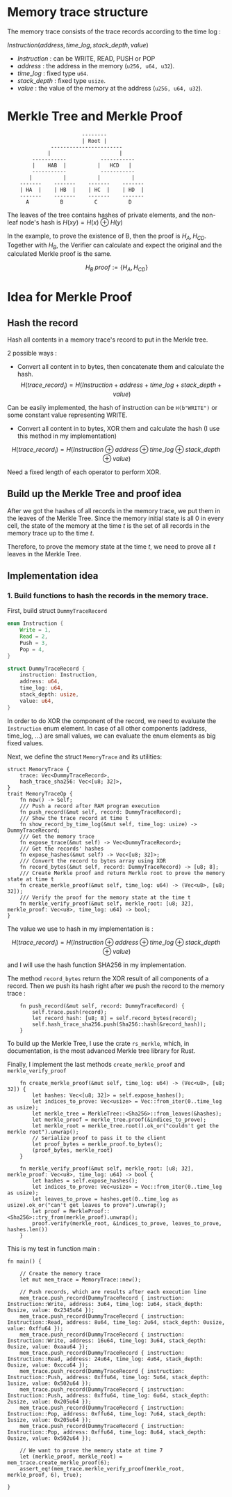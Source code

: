 # Memory trace structure

The memory trace consists of the trace records according to the time log :

$Instruction (address, time\_log, stack\_depth, value)$

+ $Instruction$ : can be WRITE, READ, PUSH or POP
+ $address$ : the address in the memory (`u256, u64, u32`).
+ $time\_log$ : fixed type `u64`.
+ $stack\_depth$ : fixed type `usize`.
+ $value$ : the value of the memory at the address (`u256, u64, u32`).

# Merkle Tree and Merkle Proof

```text=
                        --------
                        | Root |
              ----------------------- 
             |                      |
        -----------           ----------- 
        |    HAB  |          |   HCD   |
        -----------           -----------
       |          |          |          |
    -------    -------    -------    -------
    | HA  |    | HB  |    | HC  |    | HD  |
    -------    -------    -------    -------
      A          B          C          D
```

The leaves of the tree contains hashes of private elements, and the non-leaf node's hash is $H(xy) = H(x) \oplus H(y)$

In the example, to prove the existence of B, then the proof is $H_A, H_{CD}$. Together with $H_B$, the Verifier can calculate and expect the original and the calculated Merkle proof is the same.

$$H_B\;proof:=\{H_A, H_{CD}\}$$

# Idea for Merkle Proof

## Hash the record

Hash all contents in a memory trace's record to put in the Merkle tree.

2 possible ways :

+ Convert all content in to bytes, then concatenate them and calculate the hash.
$$H(trace\_record_{i}) = H(Instruction + address + time\_log + stack\_depth + value)$$

Can be easily implemented, the hash of instruction can be `H(b"WRITE")` or some constant value representing WRITE.

+ Convert all content in to bytes, XOR them and calculate the hash (I use this method in my implementation)

$$H(trace\_record_{i}) = H(Instruction \oplus address \oplus time\_log \oplus stack\_depth \oplus value)$$

Need a fixed length of each operator to perform XOR.

## Build up the Merkle Tree and proof idea

After we got the hashes of all records in the memory trace, we put them in the leaves of the Merkle Tree. Since the memory initial state is all $0$ in every cell, the state of the memory at the time $t$ is the set of all records in the memory trace up to the time $t$.

Therefore, to prove the memory state at the time $t$, we need to prove all $t$ leaves in the Merkle Tree.

## Implementation idea

### 1. Build functions to hash the records in the memory trace.

First, build struct `DummyTraceRecord`

```Rust
enum Instruction {
    Write = 1,
    Read = 2,
    Push = 3,
    Pop = 4,
}

struct DummyTraceRecord {
    instruction: Instruction,
    address: u64,
    time_log: u64,
    stack_depth: usize,
    value: u64,
}
```

In order to do XOR the component of the record, we need to evaluate the `Instruction` enum element. In case of all other components (address, time_log, ...) are small values, we can evaluate the enum elements as big fixed values.

Next, we define the struct `MemoryTrace` and its utilities:

```Rust=
struct MemoryTrace {
    trace: Vec<DummyTraceRecord>,
    hash_trace_sha256: Vec<[u8; 32]>,
}
trait MemoryTraceOp {
    fn new() -> Self;
    /// Push a record after RAM program execution
    fn push_record(&mut self, record: DummyTraceRecord);
    /// Show the trace record at time t
    fn show_record_by_time_log(&mut self, time_log: usize) -> DummyTraceRecord;
    /// Get the memory trace
    fn expose_trace(&mut self) -> Vec<DummyTraceRecord>;
    /// Get the records' hashes
    fn expose_hashes(&mut self) -> Vec<[u8; 32]>;
    /// Convert the record to bytes array using XOR
    fn record_bytes(&mut self, record: DummyTraceRecord) -> [u8; 8];
    /// Create Merkle proof and return Merkle root to prove the memory state at time t
    fn create_merkle_proof(&mut self, time_log: u64) -> (Vec<u8>, [u8; 32]);
    /// Verify the proof for the memory state at the time t
    fn merkle_verify_proof(&mut self, merkle_root: [u8; 32], merkle_proof: Vec<u8>, time_log: u64) -> bool;
}
```

The value we use to hash in my implementation is : 

$$H(trace\_record_{i}) = H(Instruction \oplus address \oplus time\_log \oplus stack\_depth \oplus value)$$

and I will use the hash function SHA256 in my implementation.

The method `record_bytes` return the XOR result of all components of a record. Then we push its hash right after we push the record to the memory trace : 

```Rust=
    fn push_record(&mut self, record: DummyTraceRecord) {
        self.trace.push(record);
        let record_hash: [u8; 8] = self.record_bytes(record);
        self.hash_trace_sha256.push(Sha256::hash(&record_hash));
    }
```

To build up the Merkle Tree, I use the crate `rs_merkle`, which, in documentation, is the most advanced Merkle tree library for Rust.

Finally, I implement the last methods `create_merkle_proof` and `merkle_verify_proof`

```Rust=
    fn create_merkle_proof(&mut self, time_log: u64) -> (Vec<u8>, [u8; 32]) {
        let hashes: Vec<[u8; 32]> = self.expose_hashes();
        let indices_to_prove: Vec<usize> = Vec::from_iter(0..time_log as usize);
        let merkle_tree = MerkleTree::<Sha256>::from_leaves(&hashes);
        let merkle_proof = merkle_tree.proof(&indices_to_prove);
        let merkle_root = merkle_tree.root().ok_or("couldn't get the merkle root").unwrap();
        // Serialize proof to pass it to the client
        let proof_bytes = merkle_proof.to_bytes();
        (proof_bytes, merkle_root) 
    }

    fn merkle_verify_proof(&mut self, merkle_root: [u8; 32], merkle_proof: Vec<u8>, time_log: u64) -> bool {
        let hashes = self.expose_hashes();
        let indices_to_prove: Vec<usize> = Vec::from_iter(0..time_log as usize);
        let leaves_to_prove = hashes.get(0..time_log as usize).ok_or("can't get leaves to prove").unwrap();
        let proof = MerkleProof::<Sha256>::try_from(merkle_proof).unwrap();
        proof.verify(merkle_root, &indices_to_prove, leaves_to_prove, hashes.len())
    }
```

This is my test in function main :

```Rust=
fn main() {

    // Create the memory trace
    let mut mem_trace = MemoryTrace::new();

    // Push records, which are results after each execution line
    mem_trace.push_record(DummyTraceRecord { instruction: Instruction::Write, address: 3u64, time_log: 1u64, stack_depth: 0usize, value: 0x2345u64 });
    mem_trace.push_record(DummyTraceRecord { instruction: Instruction::Read, address: 8u64, time_log: 2u64, stack_depth: 0usize, value: 0xffu64 });
    mem_trace.push_record(DummyTraceRecord { instruction: Instruction::Write, address: 16u64, time_log: 3u64, stack_depth: 0usize, value: 0xaau64 });
    mem_trace.push_record(DummyTraceRecord { instruction: Instruction::Read, address: 24u64, time_log: 4u64, stack_depth: 0usize, value: 0xccu64 });
    mem_trace.push_record(DummyTraceRecord { instruction: Instruction::Push, address: 0xffu64, time_log: 5u64, stack_depth: 1usize, value: 0x502u64 });
    mem_trace.push_record(DummyTraceRecord { instruction: Instruction::Push, address: 0xffu64, time_log: 6u64, stack_depth: 2usize, value: 0x205u64 });
    mem_trace.push_record(DummyTraceRecord { instruction: Instruction::Pop, address: 0xffu64, time_log: 7u64, stack_depth: 1usize, value: 0x205u64 });
    mem_trace.push_record(DummyTraceRecord { instruction: Instruction::Pop, address: 0xffu64, time_log: 8u64, stack_depth: 0usize, value: 0x502u64 });

    // We want to prove the memory state at time 7
    let (merkle_proof, merkle_root) = mem_trace.create_merkle_proof(6);
    assert_eq!(mem_trace.merkle_verify_proof(merkle_root, merkle_proof, 6), true);

}
```



